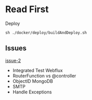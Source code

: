 
# Read First 

Deploy

```shell
sh ./docker/deploy/buildAndDeploy.sh 
```

## Issues 


[issue-2](https://github.com/lirio-tech/analiza/issues/2)
 
- Integrated Test Webflux
- RouterFunction vs @controller
- ObjectID MongoDB
- SMTP
- Handle Exceptions 
 